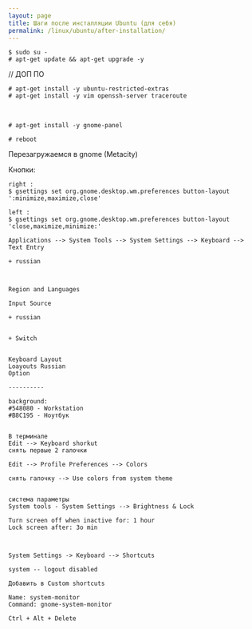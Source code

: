 ```yaml
---
layout: page
title: Шаги после инсталляции Ubuntu (для себя)
permalink: /linux/ubuntu/after-installation/
---
```




    $ sudo su -
    # apt-get update && apt-get upgrade -y

<!--
# apt-get upgrade -y
-->


// ДОП ПО

    # apt-get install -y ubuntu-restricted-extras
    # apt-get install -y vim openssh-server traceroute

<br/>

    # apt-get install -y gnome-panel

<!--

sudo add-apt-repository universe
sudo apt-get update
sudo apt-get install gnome-session-flashback


gsettings set org.gnome.desktop.wm.preferences button-layout ':minimize,maximize,close'
-->


    # reboot

Перезагружаемся в gnome (Metacity)

Кнопки:

    right :
    $ gsettings set org.gnome.desktop.wm.preferences button-layout ':minimize,maximize,close'

    left :
    $ gsettings set org.gnome.desktop.wm.preferences button-layout 'close,maximize,minimize:'


<!--


Если не получится, то поставить dconf из центра загрузки


$ gconf-editor

/Apps->Metacity->general


двойной клик по button_layout


close,minimize,maximize:

на
menu:minimize,maximize,close

-->





    Applications --> System Tools --> System Settings --> Keyboard --> Text Entry

    + russian



    Region and Languages

    Input Source

    + russian


    + Switch


    Keyboard Layout
    Loayouts Russian
    Option

    ----------

    background:
    #548080 - Workstation
    #B8C195 - Ноутбук


    В терминале
    Edit --> Keyboard shorkut
    снять первые 2 галочки

    Edit --> Profile Preferences --> Colors

    снять галочку --> Use colors from system theme


    система параметры
    System tools - System Settings --> Brightness & Lock

    Turn screen off when inactive for: 1 hour
    Lock screen after: 3o min



    System Settings -> Keyboard --> Shortcuts

    system -- logout disabled

    Добавить в Custom shortcuts

    Name: system-monitor
    Command: gnome-system-monitor

    Ctrl + Alt + Delete
